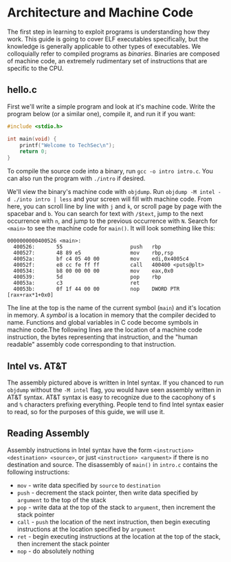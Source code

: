 # Architecture and Machine Code
The first step in learning to exploit programs is understanding how they work.
This guide is going to cover ELF executables specifically, but the knowledge is
generally applicable to other types of executables. We colloquially refer to
compiled programs as *binaries*. Binaries are composed of machine code, an
extremely rudimentary set of instructions that are specific to the CPU.

## hello.c
First we'll write a simple program and look at it's machine code. Write the
program below (or a similar one), compile it, and run it if you want:

```C
#include <stdio.h>

int main(void) {
    printf("Welcome to TechSec\n");
    return 0;
}
```

To compile the source code into a binary, run `gcc -o intro intro.c`. You can
also run the program with `./intro` if desired.

We'll view the binary's machine code with `objdump`. Run `objdump -M intel -d
./into intro | less` and your screen will fill with machine code. From here,
you can scroll line by line with `j` and `k`, or scroll page by page with the
spacebar and `b`. You can search for text with `/$text`, jump to the next
occurrence with `n`, and jump to the previous occurrence with `N`. Search for
`<main>` to see the machine code for `main()`.  It will look something like
this:

```
0000000000400526 <main>:
  400526:       55                      push   rbp
  400527:       48 89 e5                mov    rbp,rsp
  40052a:       bf c4 05 40 00          mov    edi,0x4005c4
  40052f:       e8 cc fe ff ff          call   400400 <puts@plt>
  400534:       b8 00 00 00 00          mov    eax,0x0
  400539:       5d                      pop    rbp
  40053a:       c3                      ret
  40053b:       0f 1f 44 00 00          nop    DWORD PTR [rax+rax*1+0x0]
```

The line at the top is the name of the current symbol (`main`) and it's
location in memory. A *symbol* is a location in memory that the compiler
decided to name. Functions and global variables in C code become symbols in
machine code.The following lines are the location of a machine code
instruction, the bytes representing that instruction, and the "human readable"
assembly code corresponding to that instruction.

## Intel vs. AT&T
The assembly pictured above is written in Intel syntax. If
you chanced to run `objdump` without the `-M intel` flag, you would have seen
assembly written in AT&T syntax. AT&T syntax is easy to recognize due to the
cacophony of `$` and `%` characters prefixing everything. People tend to find
Intel syntax easier to read, so for the purposes of this guide, we will use it.

## Reading Assembly
Assembly instructions in Intel syntax have the form `<instruction>
<destination> <source>`, or just `<instruction> <argument>` if there is no
destination and source. The disassembly of `main()` in `intro.c` contains the
following instructions:

* `mov` - write data specified by `source` to `destination`
* `push` - decrement the stack pointer, then write data specified by `argument` to the top of the stack
* `pop` - write data at the top of the stack to `argument`, then increment the
  stack pointer
* `call` - `push` the location of the next instruction, then begin executing
  instructions at the location specified by `argument`
* `ret` - begin executing instructions at the location at the top of the stack,
then increment the stack pointer
* `nop` - do absolutely nothing
